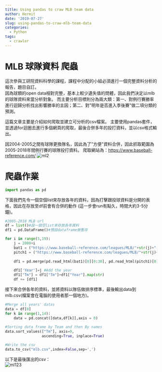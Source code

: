 ```yaml
---
title: Using pandas to craw MLB team data
author: Hermit
date: '2019-07-27'
slug: using-pandas-to-craw-mlb-team-data
categories:
  - Python
tags:
  - crawler
---
```


# MLB 球隊資料 爬蟲
這次參與工研院資料科學的課程，課程中分配的小組必須進行一個完整資料分析的報告，題目自訂。  
因為球類的open data相對完整，基本上較少遺失值的問體，因此我們決定以mlb的球隊資料來當分析對象。
而主要分析目標則分為兩大類：第一、對例行賽勝率進行迴歸分析找出影響勝率的主因；第二、對"明年是否進入季後賽"做二項分類的預測。  

這篇文章主要是介紹如何爬取並建立可分析的csv檔案。
主要使用pandas套件，並透過for迴圈去進行多個網頁的爬取，最後合併多年的投打資料，並以csv格式輸出。

因2004-2005之間有球隊更換隊名，因此為了"方便"資料合併，因此抓取範圍為2005-2018年間例行賽的球隊投打資料。
爬取網站為：https://www.baseball-reference.com/
![ml2](/post/2019-07-27-using-pandas-to-craw-mlb-team-data_files/ml2.PNG)

# 爬蟲作業
```python
import pandas as pd
```

下面我們先令一個空個list來存放各年的資料，因為打擊跟投球資料是分開的表格，因此在存放至df前會有合併的動作 (這一步會run有點久，時間大約3-5分鐘)。


```python
#2005-2018 MLB url
df = list()#設一個空list來存放各年資料
df1 = pd.DataFrame()#預設dataframe做暫存

for i in range(5,19):
    j = 2000+i
    bat1 = ("https://www.baseball-reference.com/leagues/MLB/"+str(j)+"-standard-batting.shtml")#爬取第2000+i年的打擊資料
    pitch1 = ("https://www.baseball-reference.com/leagues/MLB/"+str(j)+"-standard-pitching.shtml")#爬取第2000+i年的投手資料
    
    df1 = pd.merge(pd.read_html(bat1)[0][0:30], pd.read_html(pitch1)[0][0:30], how='left', on='Tm')#Merge multiple dataframe    
    
    df1['Year']=j #Add the year
    df1["Tm"] = df1["Tm"]+df1["Year"].map(str)
    df += [df1]
```

接下來合併各年的資料，並將資料以隊伍做排序標準，最後輸出data到mlb.csv(檔案會在電腦的使用者那一個地方)。


```python
#Merge all years' datas
data = df[0]
for k in range(1,14): 
    data = pd.concat([data,df[k]],axis = 0)
    
#Sorting data frame by Team and then By names 
data.sort_values(["Tm"], axis=0, 
                 ascending=True, inplace=True) 

#Write the csv
data.to_csv("mlb.csv",index=False,sep=',')
```
以下是最後匯出的csv：  
![ml123](/post/2019-07-27-using-pandas-to-craw-mlb-team-data_files/ml1.PNG)

